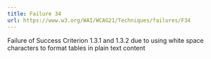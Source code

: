 ```yaml
---
title: Failure 34
url: https://www.w3.org/WAI/WCAG21/Techniques/failures/F34
---
```

Failure of Success Criterion 1.3.1 and 1.3.2 due to using white space characters to format tables in plain text content

